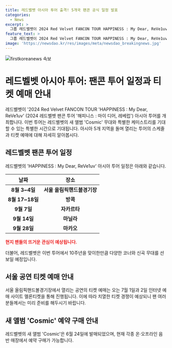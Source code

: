 ```yaml
---
title: 레드벨벳 아시아 투어 출격! 5개국 팬콘 공식 일정 발표
categories:
  - News
excerpt: >
  그룹 레드벨벳이 2024 Red Velvet FANCON TOUR HAPPINESS : My Dear, ReVe1uv 아시아 투어를 개최한다. 투어는 8월 3~4일 서울을 시작으로 방콕, 자카르타, 마닐라, 마카오까지 5개 지역을 돌며, 새 앨범 Cosmic으로 무대를 채워 각지의 팬들과 만날 예정이다. 서울 공연 티켓 예매는 7월 1일과 2일 멜론티켓에서 시작되며, 레드벨벳의 데뷔 10주년을 맞아 다채로운 무대와 케미스트리를 기대할 수 있다.
feature_text: >
  그룹 레드벨벳이 2024 Red Velvet FANCON TOUR HAPPINESS : My Dear, ReVe1uv 아시아 투어를 개최한다. 투어는 8월 3~4일 서울을 시작으로 방콕, 자카르타, 마닐라, 마카오까지 5개 지역을 돌며, 새 앨범 Cosmic으로 무대를 채워 각지의 팬들과 만날 예정이다. 서울 공연 티켓 예매는 7월 1일과 2일 멜론티켓에서 시작되며, 레드벨벳의 데뷔 10주년을 맞아 다채로운 무대와 케미스트리를 기대할 수 있다.
image: 'https://newsdao.kr/res/images/meta/newsdao_breakingnews.jpg'
---
```


<p><img src="https://newsdao.kr/res/images/meta/newsdao_breakingnews.jpg" alt="firstkoreanews 속보" /></p>

<h1>레드벨벳 아시아 투어: 팬콘 투어 일정과 티켓 예매 안내</h1>

<p data-ke-size="size16">레드벨벳이 '2024 Red Velvet FANCON TOUR 'HAPPINESS : My Dear, ReVe1uv' (2024 레드벨벳 팬콘 투어 '해피니스 : 마이 디어, 레베럽') 아시아 투어를 개최합니다. 이번 투어는 레드벨벳의 새 앨범 'Cosmic' 무대와 특별한 케미스트리를 기대할 수 있는 특별한 시간으로 기대됩니다. 아시아 5개 지역을 돌며 열리는 투어의 스케줄과 티켓 예매에 대해 자세히 알아봅시다.</p>

<h2 data-ke-size="size26">레드벨벳 팬콘 투어 일정</h2>

<p data-ke-size="size16">레드벨벳의 'HAPPINESS : My Dear, ReVe1uv' 아시아 투어 일정은 아래와 같습니다.</p>

<table>
<thead>
<tr>
<th><b>날짜</b></th>
<th><b>장소</b></th>
</tr>
</thead>
<tbody>
<tr>
<td style="text-align: center; height: 17px;"><b>8월 3~4일</b></td>
<td style="text-align: center; height: 17px;"><b>서울 올림픽핸드볼경기장</b></td>
</tr>
<tr>
<td style="text-align: center; height: 17px;"><b>8월 17~18일</b></td>
<td style="text-align: center; height: 17px;"><b>방콕</b></td>
</tr>
<tr>
<td style="text-align: center; height: 17px;"><b>9월 7일</b></td>
<td style="text-align: center; height: 17px;"><b>자카르타</b></td>
</tr>
<tr>
<td style="text-align: center; height: 17px;"><b>9월 14일</b></td>
<td style="text-align: center; height: 17px;"><b>마닐라</b></td>
</tr>
<tr>
<td style="text-align: center; height: 17px;"><b>9월 28일</b></td>
<td style="text-align: center; height: 17px;"><b>마카오</b></td>
</tr>
</tbody>
</table>

<p><b><span style="color: #ee2323;">현지 팬들의 뜨거운 관심이 예상됩니다.</span></b></p>

<p data-ke-size="size16">더불어, 레드벨벳은 이번 투어에서 10주년을 맞이한만큼 다양한 코너와 신곡 무대를 선보일 예정입니다.</p>

<h2 data-ke-size="size26">서울 공연 티켓 예매 안내</h2>

<p data-ke-size="size16">서울 올림픽핸드볼경기장에서 열리는 공연의 티켓 예매는 오는 7월 1일과 2일 인터넷 예매 사이트 멜론티켓을 통해 진행됩니다. 이에 따라 치열한 티켓 경쟁이 예상되니 팬 여러분들께서는 미리 준비를 해두시기 바랍니다.</p>

<h2 data-ke-size="size26">새 앨범 'Cosmic' 예약 구매 안내</h2>

<p data-ke-size="size16">레드벨벳의 새 앨범 'Cosmic'은 6월 24일에 발매되었으며, 현재 각종 온·오프라인 음반 매장에서 예약 구매가 가능합니다.</p>

<p data-ke-size="size16">&nbsp;</p>

